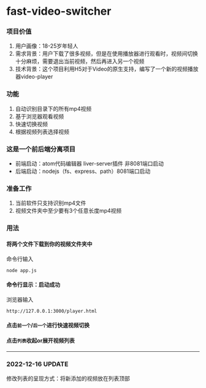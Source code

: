 # fast-video-switcher
### 项目价值
1. 用户画像：18-25岁年轻人
2. 需求背景：用户下载了很多视频，但是在使用播放器进行观看时，视频间切换十分麻烦，需要退出当前视频，然后再进入另一个视频
3. 技术背景：这个项目利用H5对于Video的原生支持，编写了一个新的视频播放器video-player

### 功能
1. 自动识别目录下的所有mp4视频
2. 基于浏览器观看视频
3. 快速切换视频
4. 根据视频列表选择视频

### 这是一个前后端分离项目
- 前端启动：atom代码编辑器 liver-server插件 非8081端口启动
- 后端启动：nodejs（fs、express、path）8081端口启动

### 准备工作
1. 当前软件只支持识别mp4文件
2. 视频文件夹中至少要有3个任意长度mp4视频

### 用法
#### 将两个文件下载到你的视频文件夹中
命令行输入
```
node app.js
```
#### 命令行显示：启动成功
浏览器输入
```
http://127.0.0.1:3000/player.html
```
#### 点击```前一个```/```后一个```进行快速视频切换
#### 点击```列表```收起or展开视频列表

---
### 2022-12-16 UPDATE
修改列表的呈现方式：将新添加的视频放在列表顶部

